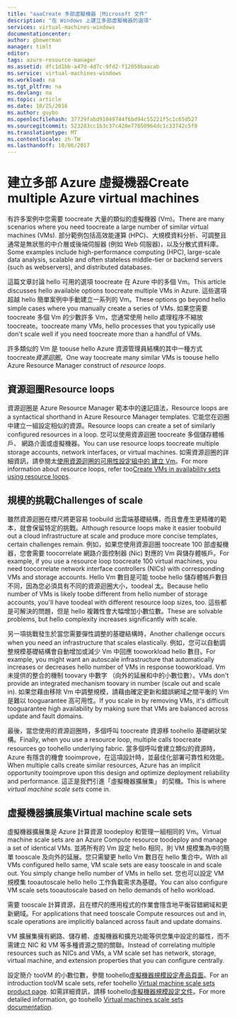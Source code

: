 ```yaml
---
title: "aaaCreate 多部虛擬機器 |Microsoft 文件"
description: "在 Windows 上建立多部虛擬機器的選項"
services: virtual-machines-windows
documentationcenter: 
author: gbowerman
manager: timlt
editor: 
tags: azure-resource-manager
ms.assetid: dfc1d1bb-a47d-4d7c-9fd2-f12050baacab
ms.service: virtual-machines-windows
ms.workload: na
ms.tgt_pltfrm: na
ms.devlang: na
ms.topic: article
ms.date: 10/25/2016
ms.author: guybo
ms.openlocfilehash: 37729fabd91049744f6bd94c55221f5c1c65d527
ms.sourcegitcommit: 523283cc1b3c37c428e77850964dc1c33742c5f0
ms.translationtype: MT
ms.contentlocale: zh-TW
ms.lasthandoff: 10/06/2017
---
```

# <a name="create-multiple-azure-virtual-machines"></a><span data-ttu-id="8426f-103">建立多部 Azure 虛擬機器</span><span class="sxs-lookup"><span data-stu-id="8426f-103">Create multiple Azure virtual machines</span></span>
<span data-ttu-id="8426f-104">有許多案例中您需要 toocreate 大量的類似的虛擬機器 (Vm)。</span><span class="sxs-lookup"><span data-stu-id="8426f-104">There are many scenarios where you need toocreate a large number of similar virtual machines (VMs).</span></span> <span data-ttu-id="8426f-105">部分範例包括高效能運算 (HPC)、大規模資料分析、可調整且通常是無狀態的中介層或後端伺服器 (例如 Web 伺服器)，以及分散式資料庫。</span><span class="sxs-lookup"><span data-stu-id="8426f-105">Some examples include high-performance computing (HPC), large-scale data analysis, scalable and often stateless middle-tier or backend servers (such as webservers), and distributed databases.</span></span>

<span data-ttu-id="8426f-106">這篇文章討論 hello 可用的選項 toocreate 在 Azure 中的多個 Vm。</span><span class="sxs-lookup"><span data-stu-id="8426f-106">This article discusses hello available options toocreate multiple VMs in Azure.</span></span> <span data-ttu-id="8426f-107">這些選項超越 hello 簡單案例中手動建立一系列的 Vm。</span><span class="sxs-lookup"><span data-stu-id="8426f-107">These options go beyond hello simple cases where you manually create a series of VMs.</span></span> <span data-ttu-id="8426f-108">如果您需要 toocreate 多個 Vm 的少數許多 Vm，您通常使用 hello 處理程序不縮放 toocreate。</span><span class="sxs-lookup"><span data-stu-id="8426f-108">toocreate many VMs, hello processes that you typically use don't scale well if you need toocreate more than a handful of VMs.</span></span>

<span data-ttu-id="8426f-109">許多類似的 Vm 是 toouse hello Azure 資源管理員結構的其中一種方式 toocreate*資源迴圈*。</span><span class="sxs-lookup"><span data-stu-id="8426f-109">One way toocreate many similar VMs is toouse hello Azure Resource Manager construct of *resource loops*.</span></span>

## <a name="resource-loops"></a><span data-ttu-id="8426f-110">資源迴圈</span><span class="sxs-lookup"><span data-stu-id="8426f-110">Resource loops</span></span>
<span data-ttu-id="8426f-111">資源迴圈是 Azure Resource Manager 範本中的速記語法，</span><span class="sxs-lookup"><span data-stu-id="8426f-111">Resource loops are a syntactical shorthand in Azure Resource Manager templates.</span></span> <span data-ttu-id="8426f-112">它能您在迴圈中建立一組設定相似的資源。</span><span class="sxs-lookup"><span data-stu-id="8426f-112">Resource loops can create a set of similarly configured resources in a loop.</span></span> <span data-ttu-id="8426f-113">您可以使用資源迴圈 toocreate 多個儲存體帳戶、 網路介面或虛擬機器。</span><span class="sxs-lookup"><span data-stu-id="8426f-113">You can use resource loops toocreate multiple storage accounts, network interfaces, or virtual machines.</span></span> <span data-ttu-id="8426f-114">如需資源迴圈的詳細資訊，請參閱太[使用資源迴圈的可用性設定組中的 建立 Vm](https://azure.microsoft.com/documentation/templates/201-vm-copy-index-loops/)。</span><span class="sxs-lookup"><span data-stu-id="8426f-114">For more information about resource loops, refer too[Create VMs in availability sets using resource loops](https://azure.microsoft.com/documentation/templates/201-vm-copy-index-loops/).</span></span>

## <a name="challenges-of-scale"></a><span data-ttu-id="8426f-115">規模的挑戰</span><span class="sxs-lookup"><span data-stu-id="8426f-115">Challenges of scale</span></span>
<span data-ttu-id="8426f-116">雖然資源迴圈在標尺將更容易 toobuild 出雲端基礎結構，而且會產生更精確的範本，就會保留特定的挑戰。</span><span class="sxs-lookup"><span data-stu-id="8426f-116">Although resource loops make it easier toobuild out a cloud infrastructure at scale and produce more concise templates, certain challenges remain.</span></span> <span data-ttu-id="8426f-117">例如，如果您使用資源迴圈 toocreate 100 部虛擬機器，您會需要 toocorrelate 網路介面控制器 (Nic) 對應的 Vm 與儲存體帳戶。</span><span class="sxs-lookup"><span data-stu-id="8426f-117">For example, if you use a resource loop toocreate 100 virtual machines, you need toocorrelate network interface controllers (NICs) with corresponding VMs and storage accounts.</span></span> <span data-ttu-id="8426f-118">Hello Vm 數目是可能 toobe hello 儲存體帳戶數目不同，因為您必須具有不同的資源迴圈大小，toodeal 太。</span><span class="sxs-lookup"><span data-stu-id="8426f-118">Because hello number of VMs is likely toobe different from hello number of storage accounts, you'll have toodeal with different resource loop sizes, too.</span></span> <span data-ttu-id="8426f-119">這些都是可解決的問題，但是 hello 複雜性會大幅增加小數位數。</span><span class="sxs-lookup"><span data-stu-id="8426f-119">These are solvable problems, but hello complexity increases significantly with scale.</span></span>

<span data-ttu-id="8426f-120">另一項挑戰發生於當您需要彈性調整的基礎結構時，</span><span class="sxs-lookup"><span data-stu-id="8426f-120">Another challenge occurs when you need an infrastructure that scales elastically.</span></span> <span data-ttu-id="8426f-121">例如，您可以自動調整規模基礎結構會自動增加或減少 Vm 中回應 tooworkload hello 數目。</span><span class="sxs-lookup"><span data-stu-id="8426f-121">For example, you might want an autoscale infrastructure that automatically increases or decreases hello number of VMs in response tooworkload.</span></span> <span data-ttu-id="8426f-122">Vm 未提供的整合的機制 toovary 中數字 （向外的延展和中的小數位數）。</span><span class="sxs-lookup"><span data-stu-id="8426f-122">VMs don't provide an integrated mechanism toovary in number (scale out and scale in).</span></span> <span data-ttu-id="8426f-123">如果您藉由移除 Vm 中調整規模，請藉由確定更新和錯誤網域之間平衡的 Vm 是難以 tooguarantee 高可用性。</span><span class="sxs-lookup"><span data-stu-id="8426f-123">If you scale in by removing VMs, it's difficult tooguarantee high availability by making sure that VMs are balanced across update and fault domains.</span></span>

<span data-ttu-id="8426f-124">最後，當您使用的資源迴圈時，多個呼叫 toocreate 資源移 toohello 基礎網狀架構。</span><span class="sxs-lookup"><span data-stu-id="8426f-124">Finally, when you use a resource loop, multiple calls toocreate resources go toohello underlying fabric.</span></span> <span data-ttu-id="8426f-125">當多個呼叫會建立類似的資源時，Azure 有隱含的機會 tooimprove，在這項設計時，並最佳化部署可靠性和效能。</span><span class="sxs-lookup"><span data-stu-id="8426f-125">When multiple calls create similar resources, Azure has an implicit opportunity tooimprove upon this design and optimize deployment reliability and performance.</span></span> <span data-ttu-id="8426f-126">這正是我們引進「虛擬機器擴展集」  的契機。</span><span class="sxs-lookup"><span data-stu-id="8426f-126">This is where *virtual machine scale sets* come in.</span></span>

## <a name="virtual-machine-scale-sets"></a><span data-ttu-id="8426f-127">虛擬機器擴展集</span><span class="sxs-lookup"><span data-stu-id="8426f-127">Virtual machine scale sets</span></span>
<span data-ttu-id="8426f-128">虛擬機器擴展集是 Azure 計算資源 toodeploy 和管理一組相同的 Vm。</span><span class="sxs-lookup"><span data-stu-id="8426f-128">Virtual machine scale sets are an Azure Compute resource toodeploy and manage a set of identical VMs.</span></span> <span data-ttu-id="8426f-129">並將所有的 Vm 設定 hello 相同，則 VM 規模集為中的簡單 tooscale 及向外的延展。您只需變更 hello Vm 數目在 hello 集合中。</span><span class="sxs-lookup"><span data-stu-id="8426f-129">With all VMs configured hello same, VM scale sets are easy tooscale in and scale out. You simply change hello number of VMs in hello set.</span></span> <span data-ttu-id="8426f-130">您也可以設定 VM 規模集 tooautoscale hello hello 工作負載需求為基礎。</span><span class="sxs-lookup"><span data-stu-id="8426f-130">You can also configure VM scale sets tooautoscale based on hello demands of hello workload.</span></span>

<span data-ttu-id="8426f-131">需要 tooscale 計算資源，且在標尺的應用程式的作業會隱含地平衡容錯網域和更新網域。</span><span class="sxs-lookup"><span data-stu-id="8426f-131">For applications that need tooscale Compute resources out and in, scale operations are implicitly balanced across fault and update domains.</span></span>

<span data-ttu-id="8426f-132">VM 擴展集擁有網路、儲存體、虛擬機器和擴充功能等供您集中設定的屬性，而不需建立 NIC 和 VM 等多種資源之間的關聯。</span><span class="sxs-lookup"><span data-stu-id="8426f-132">Instead of correlating multiple resources such as NICs and VMs, a VM scale set has network, storage, virtual machine, and extension properties that you can configure centrally.</span></span>

<span data-ttu-id="8426f-133">設定簡介 tooVM 的小數位數，參閱 toohello[虛擬機器規模設定產品頁面](https://azure.microsoft.com/services/virtual-machine-scale-sets/)。</span><span class="sxs-lookup"><span data-stu-id="8426f-133">For an introduction tooVM scale sets, refer toohello [Virtual machine scale sets product page](https://azure.microsoft.com/services/virtual-machine-scale-sets/).</span></span> <span data-ttu-id="8426f-134">如需詳細資訊，請移 toohello[虛擬機器規模設定文件](https://azure.microsoft.com/documentation/services/virtual-machine-scale-sets/)。</span><span class="sxs-lookup"><span data-stu-id="8426f-134">For more detailed information, go toohello [Virtual machines scale sets documentation](https://azure.microsoft.com/documentation/services/virtual-machine-scale-sets/).</span></span>

